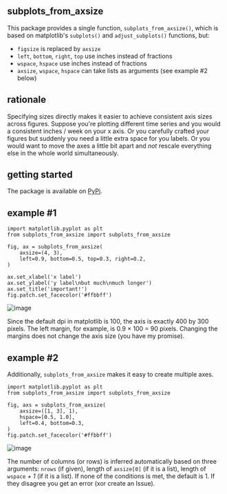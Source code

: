 ## subplots_from_axsize
This package provides a single function, `subplots_from_axsize()`, which is based on matplotlib's `subplots()` and `adjust_subplots()` functions, but:
* `figsize` is replaced by `axsize`
* `left`, `bottom`, `right`, `top` use inches instead of fractions
* `wspace`, `hspace` use inches instead of fractions
* `axsize`, `wspace`, `hspace` can take lists as arguments (see example #2 below)

## rationale
Specifying sizes directly makes it easier to achieve consistent axis sizes across figures. Suppose you're plotting different time series and you would a consistent inches / week on your x axis. Or you carefully crafted your figures but suddenly you need a little extra space for you labels. Or you would want to move the axes a little bit apart and *not* rescale everything else in the whole world simultaneously. 

## getting started
The package is available on [PyPi](https://pypi.org/project/subplots-from-axsize/).

## example #1
```
import matplotlib.pyplot as plt
from subplots_from_axsize import subplots_from_axsize

fig, ax = subplots_from_axsize(
    axsize=(4, 3),
    left=0.9, bottom=0.5, top=0.3, right=0.2,
)

ax.set_xlabel('x label')
ax.set_ylabel('y label\nbut much\nmuch longer')
ax.set_title('important!')
fig.patch.set_facecolor('#ffbbff')
```
![image](https://github.com/grfrederic/subplots-from-axsize/assets/26434160/3fe370d5-0ff4-4387-b94e-3a266b97425d)

Since the default dpi in matplotlib is 100, the axis is exactly 400 by 300 pixels. The left margin, for example, is 0.9 × 100 = 90 pixels. Changing the margins does not change the axis size (you have my promise).

## example #2
Additionally, `subplots_from_axsize` makes it easy to create multiple axes.
```
import matplotlib.pyplot as plt
from subplots_from_axsize import subplots_from_axsize

fig, axs = subplots_from_axsize(
    axsize=([1, 3], 1),
    hspace=[0.5, 1.0],
    left=0.4, bottom=0.3,
)
fig.patch.set_facecolor('#ffbbff')
```
![image](https://github.com/grfrederic/subplots-from-axsize/assets/26434160/fdadf3af-60e2-4423-8632-fbabc117c319)

The number of columns (or rows) is inferred automatically based on three arguments: `nrows` (if given), length of `axsize[0]` (if it is a list), length of `wspace` *+ 1* (if it is a list). If none of the conditions is met, the default is 1. If they disagree you get an error (xor create an Issue).

